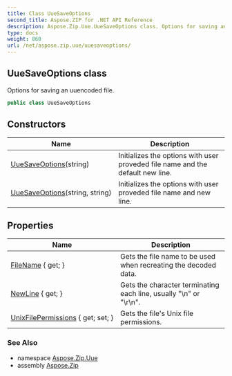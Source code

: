 ```yaml
---
title: Class UueSaveOptions
second_title: Aspose.ZIP for .NET API Reference
description: Aspose.Zip.Uue.UueSaveOptions class. Options for saving an uuencoded file
type: docs
weight: 860
url: /net/aspose.zip.uue/uuesaveoptions/
---
```

## UueSaveOptions class

Options for saving an uuencoded file.

```csharp
public class UueSaveOptions
```

## Constructors

| Name | Description |
| --- | --- |
| [UueSaveOptions](uuesaveoptions/#constructor)(string) | Initializes the options with user proveded file name and the default new line. |
| [UueSaveOptions](uuesaveoptions/#constructor_1)(string, string) | Initializes the options with user proveded file name and new line. |

## Properties

| Name | Description |
| --- | --- |
| [FileName](../../aspose.zip.uue/uuesaveoptions/filename/) { get; } | Gets the file name to be used when recreating the decoded data. |
| [NewLine](../../aspose.zip.uue/uuesaveoptions/newline/) { get; } | Gets the character terminating each line, usually "\n" or "\r\n". |
| [UnixFilePermissions](../../aspose.zip.uue/uuesaveoptions/unixfilepermissions/) { get; set; } | Gets the file's Unix file permissions. |

### See Also

* namespace [Aspose.Zip.Uue](../../aspose.zip.uue/)
* assembly [Aspose.Zip](../../)


